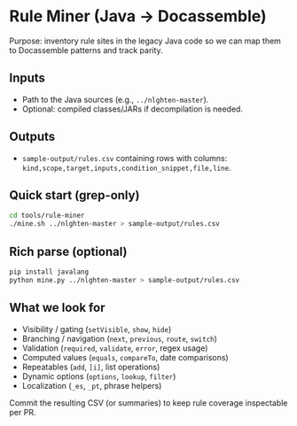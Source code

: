 ﻿# Rule Miner (Java → Docassemble)

Purpose: inventory rule sites in the legacy Java code so we can map them to Docassemble patterns and track parity.

## Inputs
- Path to the Java sources (e.g., `../nlghten-master`).
- Optional: compiled classes/JARs if decompilation is needed.

## Outputs
- `sample-output/rules.csv` containing rows with columns: `kind,scope,target,inputs,condition_snippet,file,line`.

## Quick start (grep-only)
```bash
cd tools/rule-miner
./mine.sh ../nlghten-master > sample-output/rules.csv
```

## Rich parse (optional)
```bash
pip install javalang
python mine.py ../nlghten-master > sample-output/rules.csv
```

## What we look for
- Visibility / gating (`setVisible`, `show`, `hide`)
- Branching / navigation (`next`, `previous`, `route`, `switch`)
- Validation (`required`, `validate`, `error`, regex usage)
- Computed values (`equals`, `compareTo`, date comparisons)
- Repeatables (`add`, `[i]`, list operations)
- Dynamic options (`options`, `lookup`, `filter`)
- Localization (`_es`, `_pt`, phrase helpers)

Commit the resulting CSV (or summaries) to keep rule coverage inspectable per PR.

